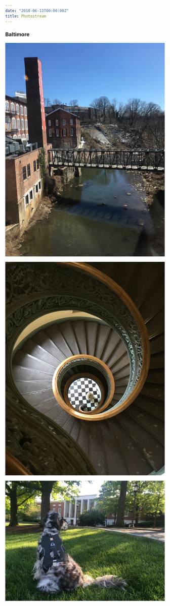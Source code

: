```yaml
---
date: "2018-06-13T00:00:00Z"
title: Photostream
---
```


<h3>Baltimore</h3>


![](/images/2018-06/IMG_8395.jpg)

![](/images/2018-06/IMG_9429.jpg)

![](/images/2018-06/IMG_9027.jpg)
